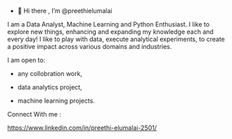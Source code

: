 - 👋 Hi there , I’m @preethielumalai

I am a Data Analyst, Machine Learning and Python Enthusiast. I like to explore new things, enhancing and expanding my knowledge each and every day! I like to play with data, execute analytical experiments, to create a positive impact across various domains and industries.

I am open to:

- any collobration work,

- data analytics project,

- machine learning projects.

Connect With me :

https://www.linkedin.com/in/preethi-elumalai-2501/
